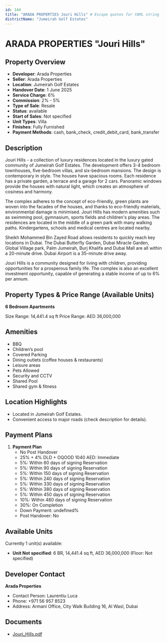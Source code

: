 ```yaml
---
id: 144
title: "ARADA PROPERTIES Jouri Hills" # Escape quotes for YAML string
districtName: "Jumeirah Golf Estates"
---
```


# ARADA PROPERTIES "Jouri Hills"

## Property Overview
- **Developer**: Arada Properties
- **Seller**: Arada Properties
- **Location**: Jumeirah Golf Estates
- **Handover Date**: 1 June 2025
- **Service Charge**: 6%
- **Commission**: 2% - 5%
- **Type of Sale**: Resale
- **Status**: available
- **Start of Sales**: Not specified
- **Unit Types**: Villa
- **Finishes**: Fully Furnished
- **Payment Methods**: cash, bank_check, credit_debit_card, bank_transfer

## Description
Jouri Hills - a collection of luxury residences located in the luxury gated community of Jumeirah Golf Estates. The development offers 3-4 bedroom townhouses, five-bedroom villas, and six-bedroom mansions. The design is contemporary in style. The houses have spacious rooms. Each residence has a private garden, a terrace and a garage for 2 cars. Panoramic windows provide the houses with natural light, which creates an atmosphere of cosiness and harmony.

 The complex adheres to the concept of eco-friendly, green plants are woven into the facades of the houses, and thanks to eco-friendly materials, environmental damage is minimised. Jouri Hills has modern amenities such as swimming pool, gymnasium, sports fields and children's play areas. The residences are located in the middle of a green park with many walking paths. Kindergartens, schools and medical centres are located nearby.

Sheikh Mohammed Bin Zayed Road allows residents to quickly reach key locations in Dubai. The Dubai Butterfly Garden, Dubai Miracle Garden,  Global Village park, Palm Jumeirah, Burj Khalifa and Dubai Mall are all within a 20-minute drive. Dubai Airport is a 35-minute drive away.

 Jouri Hills is a community designed for living with children, providing opportunities for a prosperous family life. The complex is also an excellent investment opportunity, capable of generating a stable income of up to 6% per annum.

## Property Types & Price Range (Available Units)
**6 Bedroom Apartments**

Size Range: 14,441.4 sq ft
Price Range: AED 36,000,000

## Amenities
- BBQ
- Children’s pool
- Covered Parking
- Dining outlets  (coffee houses & restaurants)
- Leisure areas
- Pets Allowed
- Security and CCTV
- Shared Pool
- Shared gym & fitness

## Location Highlights
- Located in Jumeirah Golf Estates.
- Convenient access to major roads (check description for details).

## Payment Plans
1. **Payment Plan**
   - No Post Handover
   - 25% + 4% DLD + OQOOD 1040 AED: Immediate
   - 5%: Within 60 days of signing Reservation
   - 5%: Within 90 days of signing Reservation
   - 5%: Within 150 days of signing Reservation
   - 5%: Within 240 days of signing Reservation
   - 5%: Within 330 days of signing Reservation
   - 5%: Within 380 days of signing Reservation
   - 5%: Within 450 days of signing Reservation
   - 10%: Within 480 days of signing Reservation
   - 30%: On Completion
   - Down Payment: undefined%
   - Post Handover: No

## Available Units
Currently 1 unit(s) available:
- **Unit Not specified**: 6 BR, 14,441.4 sq ft, AED 36,000,000 (Floor: Not specified)

## Developer Contact
**Arada Properties**
- Contact Person: Laurentiu Luca
- Phone: +971 56 957 8523
- Address: Armani Office, City Walk Building 16, Al Wasl, Dubai

## Documents
- [Jouri_Hills.pdf](https://cdn.geniemap.net/2023/06/22/EElgDGNOYdK8G22tkaSJ4CzpT17Mdy66OK9P0E9X.pdf)
